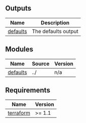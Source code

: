 <!-- TERRAFORM_DOCS_BLOCK -->

## Outputs

| Name                                                        | Description         |
| ----------------------------------------------------------- | ------------------- |
| <a name="output_defaults"></a> [defaults](#output_defaults) | The defaults output |

## Modules

| Name                                                        | Source | Version |
| ----------------------------------------------------------- | ------ | ------- |
| <a name="module_defaults"></a> [defaults](#module_defaults) | ../    | n/a     |

## Requirements

| Name                                                                     | Version |
| ------------------------------------------------------------------------ | ------- |
| <a name="requirement_terraform"></a> [terraform](#requirement_terraform) | >= 1.1  |

<!-- /TERRAFORM_DOCS_BLOCK -->
